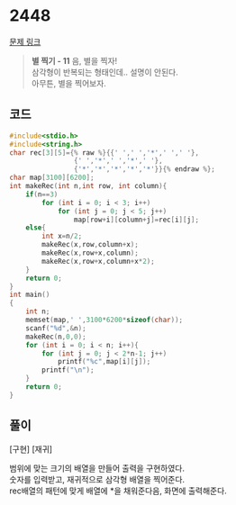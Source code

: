 # 2448

[문제 링크](https://www.acmicpc.net/problem/2448)

> __별 찍기 - 11__
> 음, 별을 찍자!  
> 삼각형이 반복되는 형태인데.. 설명이 안된다.  
> 아무튼, 별을 찍어보자.  

## 코드

```c
#include<stdio.h>
#include<string.h>
char rec[3][5]={% raw %}{{' ',' ','*',' ',' '},
                {' ','*',' ','*',' '},
                {'*','*','*','*','*'}}{% endraw %};
char map[3100][6200];
int makeRec(int n,int row, int column){
    if(n==3)
        for (int i = 0; i < 3; i++)
            for (int j = 0; j < 5; j++)
                map[row+i][column+j]=rec[i][j];
    else{
        int x=n/2;
        makeRec(x,row,column+x);
        makeRec(x,row+x,column);
        makeRec(x,row+x,column+x*2);
    }
    return 0;
}
int main()
{
    int n;
    memset(map,' ',3100*6200*sizeof(char));
    scanf("%d",&n);
    makeRec(n,0,0);
    for (int i = 0; i < n; i++){
        for (int j = 0; j < 2*n-1; j++)
            printf("%c",map[i][j]);
        printf("\n");
    }
    return 0;
}
```

## 풀이

[구현] [재귀]

범위에 맞는 크기의 배열을 만들어 출력을 구현하였다.  
숫자를 입력받고, 재귀적으로 삼각형 배열을 찍어준다.  
rec배열의 패턴에 맞게 배열에 \*을 채워준다음, 화면에 출력해준다.  
